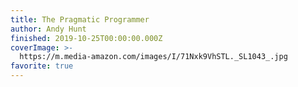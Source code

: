 ```yaml
---
title: The Pragmatic Programmer
author: Andy Hunt
finished: 2019-10-25T00:00:00.000Z
coverImage: >-
  https://m.media-amazon.com/images/I/71Nxk9VhSTL._SL1043_.jpg
favorite: true
---
```

